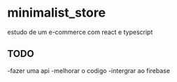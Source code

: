 # minimalist_store
estudo de um e-commerce com react e typescript


## TODO
-fazer uma api 
-melhorar o codigo
-intergrar ao firebase

